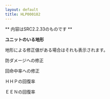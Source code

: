```yaml
---
layout: default
title: HLP000182
---
```

** 内容はSRC2.2.33のものです **

**ユニットのいる地形**

地形による修正値がある場合はそれも表示されます。

防ダメージへの修正

回命中率への修正

ＨＨＰの回復率

ＥＥＮの回復率
